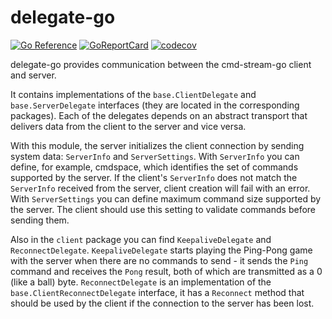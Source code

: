 # delegate-go

[![Go Reference](https://pkg.go.dev/badge/github.com/cmd-stream/delegate-go.svg)](https://pkg.go.dev/github.com/cmd-stream/delegate-go)
[![GoReportCard](https://goreportcard.com/badge/cmd-stream/base-go)](https://goreportcard.com/report/github.com/cmd-stream/base-go)
[![codecov](https://codecov.io/gh/cmd-stream/delegate-go/graph/badge.svg?token=G8NN40DYJI)](https://codecov.io/gh/cmd-stream/delegate-go)

delegate-go provides communication between the cmd-stream-go client and server.

It contains implementations of the `base.ClientDelegate` and 
`base.ServerDelegate` interfaces (they are located in the corresponding 
packages). Each of the delegates depends on an abstract transport that delivers 
data from the client to the server and vice versa.

With this module, the server initializes the client connection by sending system
data: `ServerInfo` and `ServerSettings`. With `ServerInfo` you can define, for 
example, cmdspace, which identifies the set of commands supported by the server. 
If the client's `ServerInfo` does not match the `ServerInfo` received from the 
server, client creation will fail with an error. With `ServerSettings` you can 
define maximum command size supported by the server. The client should use this 
setting to validate commands before sending them.

Also in the `client` package you can find `KeepaliveDelegate` and 
`ReconnectDelegate`. `KeepaliveDelegate` starts playing the Ping-Pong game with 
the server when there are no commands to send - it sends the `Ping` command and 
receives the `Pong` result, both of which are transmitted as a 0 (like a ball) 
byte. `ReconnectDelegate` is an implementation of the `base.ClientReconnectDelegate`
interface, it has a `Reconnect` method that should be used by the client if the 
connection to the server has been lost.
